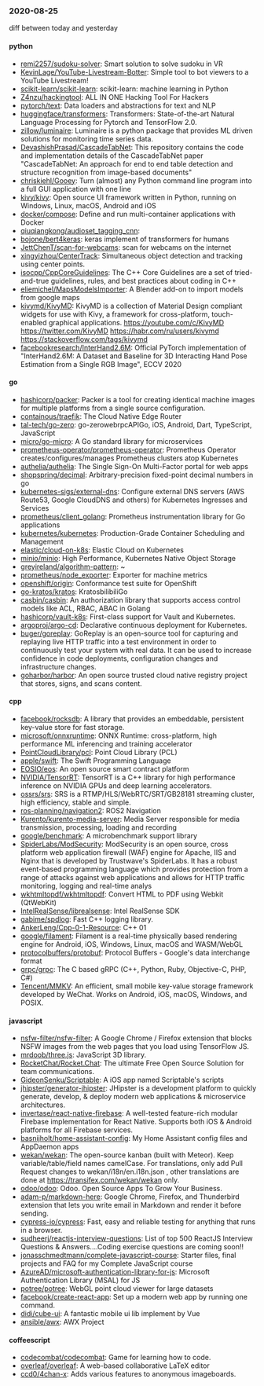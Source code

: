 ### 2020-08-25
diff between today and yesterday

#### python
* [remi2257/sudoku-solver](https://github.com/remi2257/sudoku-solver): Smart solution to solve sudoku in VR
* [KevinLage/YouTube-Livestream-Botter](https://github.com/KevinLage/YouTube-Livestream-Botter): Simple tool to bot viewers to a YouTube Livestream!
* [scikit-learn/scikit-learn](https://github.com/scikit-learn/scikit-learn): scikit-learn: machine learning in Python
* [Z4nzu/hackingtool](https://github.com/Z4nzu/hackingtool): ALL IN ONE Hacking Tool For Hackers
* [pytorch/text](https://github.com/pytorch/text): Data loaders and abstractions for text and NLP
* [huggingface/transformers](https://github.com/huggingface/transformers): Transformers: State-of-the-art Natural Language Processing for Pytorch and TensorFlow 2.0.
* [zillow/luminaire](https://github.com/zillow/luminaire): Luminaire is a python package that provides ML driven solutions for monitoring time series data.
* [DevashishPrasad/CascadeTabNet](https://github.com/DevashishPrasad/CascadeTabNet): This repository contains the code and implementation details of the CascadeTabNet paper "CascadeTabNet: An approach for end to end table detection and structure recognition from image-based documents"
* [chriskiehl/Gooey](https://github.com/chriskiehl/Gooey): Turn (almost) any Python command line program into a full GUI application with one line
* [kivy/kivy](https://github.com/kivy/kivy): Open source UI framework written in Python, running on Windows, Linux, macOS, Android and iOS
* [docker/compose](https://github.com/docker/compose): Define and run multi-container applications with Docker
* [qiuqiangkong/audioset_tagging_cnn](https://github.com/qiuqiangkong/audioset_tagging_cnn): 
* [bojone/bert4keras](https://github.com/bojone/bert4keras): keras implement of transformers for humans
* [JettChenT/scan-for-webcams](https://github.com/JettChenT/scan-for-webcams): scan for webcams on the internet
* [xingyizhou/CenterTrack](https://github.com/xingyizhou/CenterTrack): Simultaneous object detection and tracking using center points.
* [isocpp/CppCoreGuidelines](https://github.com/isocpp/CppCoreGuidelines): The C++ Core Guidelines are a set of tried-and-true guidelines, rules, and best practices about coding in C++
* [eliemichel/MapsModelsImporter](https://github.com/eliemichel/MapsModelsImporter): A Blender add-on to import models from google maps
* [kivymd/KivyMD](https://github.com/kivymd/KivyMD): KivyMD is a collection of Material Design compliant widgets for use with Kivy, a framework for cross-platform, touch-enabled graphical applications. https://youtube.com/c/KivyMD https://twitter.com/KivyMD https://habr.com/ru/users/kivymd https://stackoverflow.com/tags/kivymd
* [facebookresearch/InterHand2.6M](https://github.com/facebookresearch/InterHand2.6M): Official PyTorch implementation of "InterHand2.6M: A Dataset and Baseline for 3D Interacting Hand Pose Estimation from a Single RGB Image", ECCV 2020

#### go
* [hashicorp/packer](https://github.com/hashicorp/packer): Packer is a tool for creating identical machine images for multiple platforms from a single source configuration.
* [containous/traefik](https://github.com/containous/traefik): The Cloud Native Edge Router
* [tal-tech/go-zero](https://github.com/tal-tech/go-zero): go-zerowebrpcAPIGo, iOS, Android, Dart, TypeScript, JavaScript
* [micro/go-micro](https://github.com/micro/go-micro): A Go standard library for microservices
* [prometheus-operator/prometheus-operator](https://github.com/prometheus-operator/prometheus-operator): Prometheus Operator creates/configures/manages Prometheus clusters atop Kubernetes
* [authelia/authelia](https://github.com/authelia/authelia): The Single Sign-On Multi-Factor portal for web apps
* [shopspring/decimal](https://github.com/shopspring/decimal): Arbitrary-precision fixed-point decimal numbers in go
* [kubernetes-sigs/external-dns](https://github.com/kubernetes-sigs/external-dns): Configure external DNS servers (AWS Route53, Google CloudDNS and others) for Kubernetes Ingresses and Services
* [prometheus/client_golang](https://github.com/prometheus/client_golang): Prometheus instrumentation library for Go applications
* [kubernetes/kubernetes](https://github.com/kubernetes/kubernetes): Production-Grade Container Scheduling and Management
* [elastic/cloud-on-k8s](https://github.com/elastic/cloud-on-k8s): Elastic Cloud on Kubernetes
* [minio/minio](https://github.com/minio/minio): High Performance, Kubernetes Native Object Storage
* [greyireland/algorithm-pattern](https://github.com/greyireland/algorithm-pattern): ~
* [prometheus/node_exporter](https://github.com/prometheus/node_exporter): Exporter for machine metrics
* [openshift/origin](https://github.com/openshift/origin): Conformance test suite for OpenShift
* [go-kratos/kratos](https://github.com/go-kratos/kratos): KratosbilibiliGo
* [casbin/casbin](https://github.com/casbin/casbin): An authorization library that supports access control models like ACL, RBAC, ABAC in Golang
* [hashicorp/vault-k8s](https://github.com/hashicorp/vault-k8s): First-class support for Vault and Kubernetes.
* [argoproj/argo-cd](https://github.com/argoproj/argo-cd): Declarative continuous deployment for Kubernetes.
* [buger/goreplay](https://github.com/buger/goreplay): GoReplay is an open-source tool for capturing and replaying live HTTP traffic into a test environment in order to continuously test your system with real data. It can be used to increase confidence in code deployments, configuration changes and infrastructure changes.
* [goharbor/harbor](https://github.com/goharbor/harbor): An open source trusted cloud native registry project that stores, signs, and scans content.

#### cpp
* [facebook/rocksdb](https://github.com/facebook/rocksdb): A library that provides an embeddable, persistent key-value store for fast storage.
* [microsoft/onnxruntime](https://github.com/microsoft/onnxruntime): ONNX Runtime: cross-platform, high performance ML inferencing and training accelerator
* [PointCloudLibrary/pcl](https://github.com/PointCloudLibrary/pcl): Point Cloud Library (PCL)
* [apple/swift](https://github.com/apple/swift): The Swift Programming Language
* [EOSIO/eos](https://github.com/EOSIO/eos): An open source smart contract platform
* [NVIDIA/TensorRT](https://github.com/NVIDIA/TensorRT): TensorRT is a C++ library for high performance inference on NVIDIA GPUs and deep learning accelerators.
* [ossrs/srs](https://github.com/ossrs/srs): SRS is a RTMP/HLS/WebRTC/SRT/GB28181 streaming cluster, high efficiency, stable and simple.
* [ros-planning/navigation2](https://github.com/ros-planning/navigation2): ROS2 Navigation
* [Kurento/kurento-media-server](https://github.com/Kurento/kurento-media-server): Media Server responsible for media transmission, processing, loading and recording
* [google/benchmark](https://github.com/google/benchmark): A microbenchmark support library
* [SpiderLabs/ModSecurity](https://github.com/SpiderLabs/ModSecurity): ModSecurity is an open source, cross platform web application firewall (WAF) engine for Apache, IIS and Nginx that is developed by Trustwave's SpiderLabs. It has a robust event-based programming language which provides protection from a range of attacks against web applications and allows for HTTP traffic monitoring, logging and real-time analys
* [wkhtmltopdf/wkhtmltopdf](https://github.com/wkhtmltopdf/wkhtmltopdf): Convert HTML to PDF using Webkit (QtWebKit)
* [IntelRealSense/librealsense](https://github.com/IntelRealSense/librealsense): Intel RealSense SDK
* [gabime/spdlog](https://github.com/gabime/spdlog): Fast C++ logging library.
* [AnkerLeng/Cpp-0-1-Resource](https://github.com/AnkerLeng/Cpp-0-1-Resource): C++  01
* [google/filament](https://github.com/google/filament): Filament is a real-time physically based rendering engine for Android, iOS, Windows, Linux, macOS and WASM/WebGL
* [protocolbuffers/protobuf](https://github.com/protocolbuffers/protobuf): Protocol Buffers - Google's data interchange format
* [grpc/grpc](https://github.com/grpc/grpc): The C based gRPC (C++, Python, Ruby, Objective-C, PHP, C#)
* [Tencent/MMKV](https://github.com/Tencent/MMKV): An efficient, small mobile key-value storage framework developed by WeChat. Works on Android, iOS, macOS, Windows, and POSIX.

#### javascript
* [nsfw-filter/nsfw-filter](https://github.com/nsfw-filter/nsfw-filter): A Google Chrome / Firefox extension that blocks NSFW images from the web pages that you load using TensorFlow JS.
* [mrdoob/three.js](https://github.com/mrdoob/three.js): JavaScript 3D library.
* [RocketChat/Rocket.Chat](https://github.com/RocketChat/Rocket.Chat): The ultimate Free Open Source Solution for team communications.
* [GideonSenku/Scriptable](https://github.com/GideonSenku/Scriptable): A iOS app named Scriptable's scripts
* [jhipster/generator-jhipster](https://github.com/jhipster/generator-jhipster): JHipster is a development platform to quickly generate, develop, & deploy modern web applications & microservice architectures.
* [invertase/react-native-firebase](https://github.com/invertase/react-native-firebase):  A well-tested feature-rich modular Firebase implementation for React Native. Supports both iOS & Android platforms for all Firebase services.
* [basnijholt/home-assistant-config](https://github.com/basnijholt/home-assistant-config): My Home Assistant config files and AppDaemon apps  
* [wekan/wekan](https://github.com/wekan/wekan): The open-source kanban (built with Meteor). Keep variable/table/field names camelCase. For translations, only add Pull Request changes to wekan/i18n/en.i18n.json , other translations are done at https://transifex.com/wekan/wekan only.
* [odoo/odoo](https://github.com/odoo/odoo): Odoo. Open Source Apps To Grow Your Business.
* [adam-p/markdown-here](https://github.com/adam-p/markdown-here): Google Chrome, Firefox, and Thunderbird extension that lets you write email in Markdown and render it before sending.
* [cypress-io/cypress](https://github.com/cypress-io/cypress): Fast, easy and reliable testing for anything that runs in a browser.
* [sudheerj/reactjs-interview-questions](https://github.com/sudheerj/reactjs-interview-questions): List of top 500 ReactJS Interview Questions & Answers....Coding exercise questions are coming soon!!
* [jonasschmedtmann/complete-javascript-course](https://github.com/jonasschmedtmann/complete-javascript-course): Starter files, final projects and FAQ for my Complete JavaScript course
* [AzureAD/microsoft-authentication-library-for-js](https://github.com/AzureAD/microsoft-authentication-library-for-js): Microsoft Authentication Library (MSAL) for JS
* [potree/potree](https://github.com/potree/potree): WebGL point cloud viewer for large datasets
* [facebook/create-react-app](https://github.com/facebook/create-react-app): Set up a modern web app by running one command.
* [didi/cube-ui](https://github.com/didi/cube-ui):  A fantastic mobile ui lib implement by Vue
* [ansible/awx](https://github.com/ansible/awx): AWX Project

#### coffeescript
* [codecombat/codecombat](https://github.com/codecombat/codecombat): Game for learning how to code.
* [overleaf/overleaf](https://github.com/overleaf/overleaf): A web-based collaborative LaTeX editor
* [ccd0/4chan-x](https://github.com/ccd0/4chan-x): Adds various features to anonymous imageboards.
